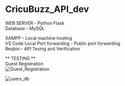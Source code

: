# CricuBuzz_API_dev

WEB SERVER - Python Flask  
Database - MySQL  



XAMPP - Local machine hosting   
VS Code Local Port forwarding - Public port forwarding  
Reqbin - API Tesing and Verification 

** TESTING **  
Guest Registration  
![Guest_Registration](https://github.com/diabloexodia/CricuBuzz_API_dev/assets/85845393/8660f60c-d7ce-4439-bc8c-017eacd00cb9)  

![users_db](https://github.com/diabloexodia/CricuBuzz_API_dev/assets/85845393/7a0238b8-95d8-4784-8ddb-af3a7a8a91e1)
